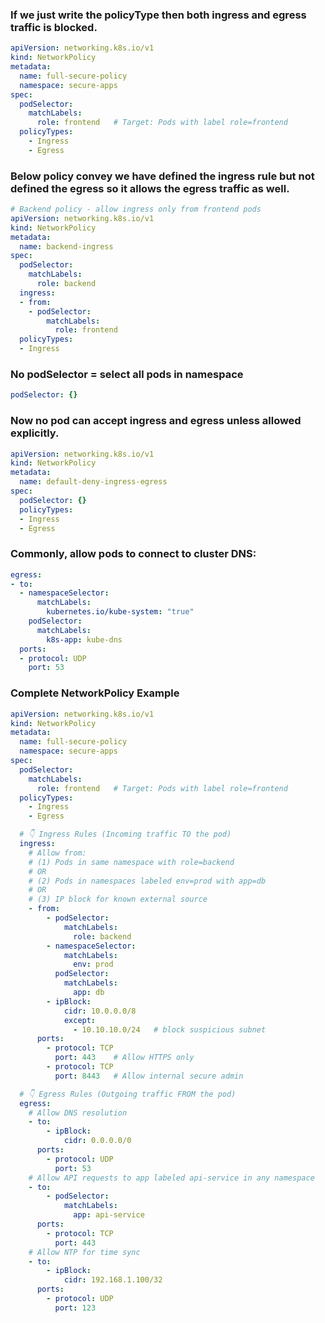 

### If we just write the policyType then both ingress and egress traffic is blocked. 
```yaml
apiVersion: networking.k8s.io/v1
kind: NetworkPolicy
metadata:
  name: full-secure-policy
  namespace: secure-apps
spec:
  podSelector:
    matchLabels:
      role: frontend   # Target: Pods with label role=frontend
  policyTypes:
    - Ingress
    - Egress
```

### Below policy convey we have defined the ingress rule but not defined the egress so it allows the egress traffic as well.

```yaml
# Backend policy - allow ingress only from frontend pods
apiVersion: networking.k8s.io/v1
kind: NetworkPolicy
metadata:
  name: backend-ingress
spec:
  podSelector:
    matchLabels:
      role: backend
  ingress:
  - from:
    - podSelector:
        matchLabels:
          role: frontend
  policyTypes:
  - Ingress
```

### No podSelector = select all pods in namespace
```yaml
podSelector: {}
```

### Now no pod can accept ingress and egress unless allowed explicitly.
```yaml
apiVersion: networking.k8s.io/v1
kind: NetworkPolicy
metadata:
  name: default-deny-ingress-egress
spec:
  podSelector: {}
  policyTypes:
  - Ingress
  - Egress

```

### Commonly, allow pods to connect to cluster DNS:
```yaml
egress:
- to:
  - namespaceSelector:
      matchLabels:
        kubernetes.io/kube-system: "true"
    podSelector:
      matchLabels:
        k8s-app: kube-dns
  ports:
  - protocol: UDP
    port: 53
```

### Complete NetworkPolicy Example

```yaml
apiVersion: networking.k8s.io/v1
kind: NetworkPolicy
metadata:
  name: full-secure-policy
  namespace: secure-apps
spec:
  podSelector:
    matchLabels:
      role: frontend   # Target: Pods with label role=frontend
  policyTypes:
    - Ingress
    - Egress

  # 👇 Ingress Rules (Incoming traffic TO the pod)
  ingress:
    # Allow from:
    # (1) Pods in same namespace with role=backend
    # OR
    # (2) Pods in namespaces labeled env=prod with app=db
    # OR
    # (3) IP block for known external source
    - from:
        - podSelector:
            matchLabels:
              role: backend
        - namespaceSelector:
            matchLabels:
              env: prod
          podSelector:
            matchLabels:
              app: db
        - ipBlock:
            cidr: 10.0.0.0/8
            except:
              - 10.10.10.0/24   # block suspicious subnet
      ports:
        - protocol: TCP
          port: 443    # Allow HTTPS only
        - protocol: TCP
          port: 8443   # Allow internal secure admin

  # 👇 Egress Rules (Outgoing traffic FROM the pod)
  egress:
    # Allow DNS resolution
    - to:
        - ipBlock:
            cidr: 0.0.0.0/0
      ports:
        - protocol: UDP
          port: 53
    # Allow API requests to app labeled api-service in any namespace
    - to:
        - podSelector:
            matchLabels:
              app: api-service
      ports:
        - protocol: TCP
          port: 443
    # Allow NTP for time sync
    - to:
        - ipBlock:
            cidr: 192.168.1.100/32
      ports:
        - protocol: UDP
          port: 123

```
